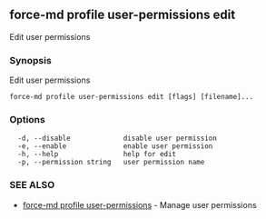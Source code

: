 ## force-md profile user-permissions edit

Edit user permissions

### Synopsis

Edit user permissions

```
force-md profile user-permissions edit [flags] [filename]...
```

### Options

```
  -d, --disable             disable user permission
  -e, --enable              enable user permission
  -h, --help                help for edit
  -p, --permission string   user permission name
```

### SEE ALSO

* [force-md profile user-permissions](force-md_profile_user-permissions.md)	 - Manage user permissions

